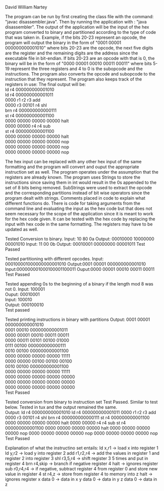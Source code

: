 David William Nartey

The program can be run by first creating the class file with the command: 
"javac disassembler.java".
Then by running the application with : "java disassembler". 
The output of the application will be the input of the hex program converted 
to binary and partitioned according to the type of code that was taken in.
Example, if the bits 20-23 represent an opcode, the program will output 
the binary in the form of "0001 00001 000000000001010" where bits 20-23 are 
the opcode, the next five digits are the register and the remaining digits 
are the address since the executable file in bit-endian. If bits 20-23 are 
an opcode with that is 0, the binary will be in the form of "0000 00001 00010 00011 00011" 
where bits 5-19 represent the three registers and 4 to 0 is the subopcode and 
the instructions. 
The program also converts the opcode and subopcode to the instruction that they represent.
The program also keeps track of the registers in use:
The final output will be:<br />
ld r4 000000000001010<br />
ld r4 000000000001011<br />
0000 r1 r2 r3 add<br />
0000 r3 00101 r4 shl<br />
brn r4 000000000000111<br />
st r4 000000000001100<br />
0000 00000 00000 00000 halt<br />
0000 00000 r4 r4 sub<br />
st r4 000000000001100<br />
0000 00000 00000 00000 halt<br />
0000 00000 00000 00000 nop<br />
0000 00000 00000 00000 nop<br />
0000 00000 00000 00000 nop<br />

The hex input can be replaced with any other hex input of the same formatting and 
the program will convert and ouput the appropriate instruction set as well. 
The program operates under the assumption that the registers are already known. 
The program uses Strings to store the instructions since saving them in int would result 
in the 0s appended to the set of 8 bits being removed. SubStrings were used to extract 
the opcode and the corresponding partitions instead of bit wise operators 
since the program dealt with strings. Comments placed in code to explain what 
different functions do. There is code for taking arguments from the command line and 
evaluating the input as the hex code but that does not seem necessary for the scope 
of the application since it is meant to work for the hex code given. It can be tested 
with the hex code by replacing the input with hex code in the same formatting. The 
registers may have to be updated as well. 

Tested Conversion to binary.
Input: 10 80 0a 
Output: 00010000 10000000 00001010
Input: 11 00 0b
Output: 00010001 00000000 00001011
Test Passed

Tested partitioning with different opcodes.
Input: 000100001000000000001010
Output:0001 00001 000000000001010
Input:000000001000100001100011
Ouput:0000 00001 00010 00011 00011
Test Passed 

Tested appending 0s to the beginning of a binary if the length mod 8 was not 0.
Input: 100001<br />
Ouput: 00010001<br />
Input: 100010<br />
Output: 000100010<br />
Test passed<br />

Tested printing instructions in binary with partitions
Output: 0001 00001 000000000001010<br />
0001 00010 000000000001011<br />
0000 00001 00010 00011 00011<br />
0000 00011 00101 00100 01000<br />
0111 00100 000000000000111<br />
0010 00100 000000000001100<br />
0000 00000 00000 00000 11111<br />
0000 00000 00100 00100 00100<br />
0010 00100 000000000001100<br />
0000 00000 00000 00000 11111<br />
0000 00000 00000 00000 00000<br />
0000 00000 00000 00000 00000<br />
0000 00000 00000 00000 00000<br />
Test Passed<br />

Tested conversion from binary to instruction set
Test Passed. Similar to test below.
Tested in tux and the output remained the same.  
Output:
ld r4 000000000001010
ld r4 000000000001011
0000 r1 r2 r3 add
0000 r3 00101 r4 shl
brn r4 000000000000111
st r4 000000000001100
0000 00000 00000 00000 halt
0000 00000 r4 r4 sub
st r4 000000000001100
0000 00000 00000 00000 halt
0000 00000 00000 00000 nop
0000 00000 00000 00000 nop
0000 00000 00000 00000 nop
Test Passed


Explanation of what the instructino set entails:
ld x,r1         -> load x into register 1
ld y,r2         -> load y into register 2
add r1,r2,r4    -> add the values in register 1 and register 2 into
                register 3
shl r3,5,r4     -> shift register 3 5 times and put in register 4
brn r4,skip     -> branch if negative register 4
halt            -> ignores register
sub r0,r4,r4    -> if negative, subtract register 4 from register 0 
                and store new value in register 4
st r4,z         -> store from register 4 to memory into  z
halt            -> ignores register
x data 0        -> data in x
y data 0        -> data in y
z data 0        -> data in z